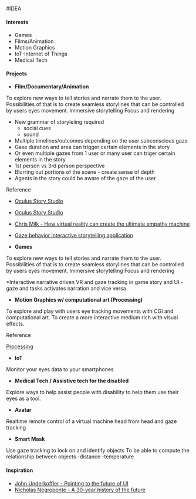 #IDEA

#### Interests
* Games
* Films/Animation
* Motion Graphics
* IoT-Internet of Things
* Medical Tech

#### Projects
* **Film/Documentary/Animation**

To explore new ways to tell stories and narrate them to the user. 
Possibilities of that is to create seamless storylines that can be controlled by users eyes movement.
Immersive storytelling
Focus and rendering

* New grammar of storyleiing required
     - social cues
     - sound
* Multiple timelines/outcomes depending on the user subconscious gaze
* Gaxe duration and area can trigger certain elements in the story
* Or even multiple gazes from 1 user or many user can triger certain elements in the story
* 1st person vs 3rd person perspective
* Blurring out portions of the scene - create sense of depth
* Agents in the story could be aware of the gaze of the user

Reference
* [Oculus Story Studio](https://storystudio.oculus.com/en-us/)
* [Oculus Story Studio](https://vimeo.com/117849907)
* [Chris Milk - How virtual reality can create the ultimate empathy machine](https://www.ted.com/talks/chris_milk_how_virtual_reality_can_create_the_ultimate_empathy_machine)
* [Gaze behavior interactive storytelling application](https://www.researchgate.net/publication/221052464_Discovering_eye_gaze_behavior_during_human-agent_conversation_in_an_interactive_storytelling_application)

* **Games**

To explore new ways to tell stories and narrate them to the user. 
Possibilities of that is to create seamless storylines that can be controlled by users eyes movement.
Immersive storytelling
Focus and rendering

*Interactive narrative driven VR and gaze tracking in game story and UI
     - gaze and tasks activates narration and vice versa

* **Motion Graphics w/ computational art (Processing)**

To explore and play with users eye tracking movements with CGI and computational art.
To create a more interactive medium rich with visual effects.

Reference

[Processing](https://processing.org)

* **IoT**

Monitor your eyes data to your smartphones

* **Medical Tech / Assistive tech for the disabled**

Explore ways to help assist people with disability to help them use their eyes as a tool.

* **Avatar**

Realtime remote control of a virtual machine head from head and gaze tracking

* **Smart Mask**

Use gaze tracking to lock on and identify objects
To be able to compute the relationship between objects
     -distance
     -temperature

#### Inspiration
* [John Underkoffler - Pointing to the future of UI](https://www.ted.com/talks/john_underkoffler_drive_3d_data_with_a_gesture)
* [Nicholas Negroponte - A 30-year history of the future](https://www.ted.com/talks/nicholas_negroponte_a_30_year_history_of_the_future)

